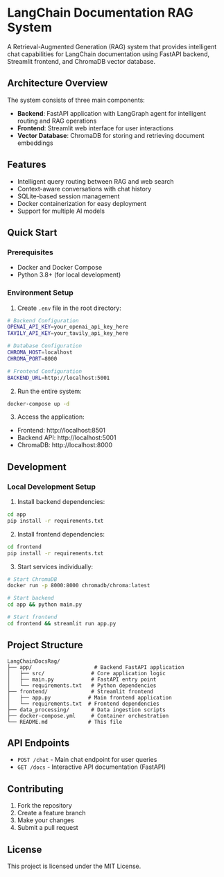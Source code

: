 # LangChain Documentation RAG System

A Retrieval-Augmented Generation (RAG) system that provides intelligent chat capabilities for LangChain documentation using FastAPI backend, Streamlit frontend, and ChromaDB vector database.

## Architecture Overview

The system consists of three main components:

- **Backend**: FastAPI application with LangGraph agent for intelligent routing and RAG operations
- **Frontend**: Streamlit web interface for user interactions
- **Vector Database**: ChromaDB for storing and retrieving document embeddings

## Features

- Intelligent query routing between RAG and web search
- Context-aware conversations with chat history
- SQLite-based session management
- Docker containerization for easy deployment
- Support for multiple AI models

## Quick Start

### Prerequisites

- Docker and Docker Compose
- Python 3.8+ (for local development)

### Environment Setup

1. Create `.env` file in the root directory:
```bash
# Backend Configuration
OPENAI_API_KEY=your_openai_api_key_here
TAVILY_API_KEY=your_tavily_api_key_here

# Database Configuration
CHROMA_HOST=localhost
CHROMA_PORT=8000

# Frontend Configuration
BACKEND_URL=http://localhost:5001
```

2. Run the entire system:
```bash
docker-compose up -d
```

3. Access the application:
- Frontend: http://localhost:8501
- Backend API: http://localhost:5001
- ChromaDB: http://localhost:8000

## Development

### Local Development Setup

1. Install backend dependencies:
```bash
cd app
pip install -r requirements.txt
```

2. Install frontend dependencies:
```bash
cd frontend
pip install -r requirements.txt
```

3. Start services individually:
```bash
# Start ChromaDB
docker run -p 8000:8000 chromadb/chroma:latest

# Start backend
cd app && python main.py

# Start frontend
cd frontend && streamlit run app.py
```

## Project Structure

```
LangChainDocsRag/
├── app/                    # Backend FastAPI application
│   ├── src/               # Core application logic
│   ├── main.py            # FastAPI entry point
│   └── requirements.txt   # Python dependencies
├── frontend/              # Streamlit frontend
│   ├── app.py            # Main frontend application
│   └── requirements.txt  # Frontend dependencies
├── data_processing/       # Data ingestion scripts
├── docker-compose.yml     # Container orchestration
└── README.md             # This file
```

## API Endpoints

- `POST /chat` - Main chat endpoint for user queries
- `GET /docs` - Interactive API documentation (FastAPI)

## Contributing

1. Fork the repository
2. Create a feature branch
3. Make your changes
4. Submit a pull request

## License

This project is licensed under the MIT License.
